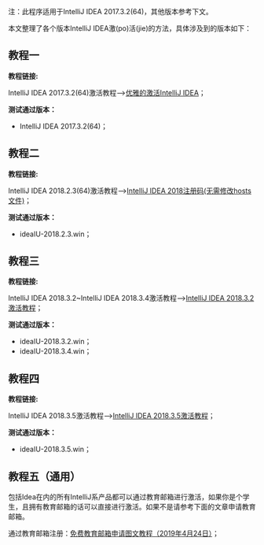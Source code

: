 注：此程序适用于IntelliJ IDEA 2017.3.2(64)，其他版本参考下文。

本文整理了各个版本IntelliJ IDEA激(po)活(jie)的方法，具体涉及到的版本如下：

<!--more-->

## 教程一

**教程链接:** 

IntelliJ IDEA 2017.3.2(64)激活教程-->[优雅的激活IntelliJ IDEA](https://www.4spaces.org/idea-active/)；

**测试通过版本：**

* IntelliJ IDEA 2017.3.2(64)；

## 教程二

**教程链接:** 

IntelliJ IDEA 2018.2.3(64)激活教程-->[IntelliJ IDEA 2018注册码(无需修改hosts文件)](https://www.4spaces.org/intellij-idea2018-crack/)；

**测试通过版本：** 

* ideaIU-2018.2.3.win；

## 教程三

**教程链接:** 

IntelliJ IDEA 2018.3.2~IntelliJ IDEA 2018.3.4激活教程-->[IntelliJ IDEA 2018.3.2激活教程](https://www.4spaces.org/intellij-idea-2018-3-2-crack/)；


**测试通过版本：**

* ideaIU-2018.3.2.win；
* ideaIU-2018.3.4.win；

## 教程四

**教程链接:** 

IntelliJ IDEA 2018.3.5激活教程-->[IntelliJ IDEA 2018.3.5激活教程](https://www.4spaces.org/intellij-idea-2018-3-5-crack/)；


**测试通过版本：**

* ideaIU-2018.3.5.win；

## 教程五（通用）

包括Idea在内的所有IntelliJ系产品都可以通过教育邮箱进行激活，如果你是个学生，且拥有教育邮箱的话可以直接进行激活。如果不是请参考下面的文章申请教育邮箱。

通过教育邮箱注册：[免费教育邮箱申请图文教程（2019年4月24日）](https://www.4spaces.org/apply-edu-email/)；


